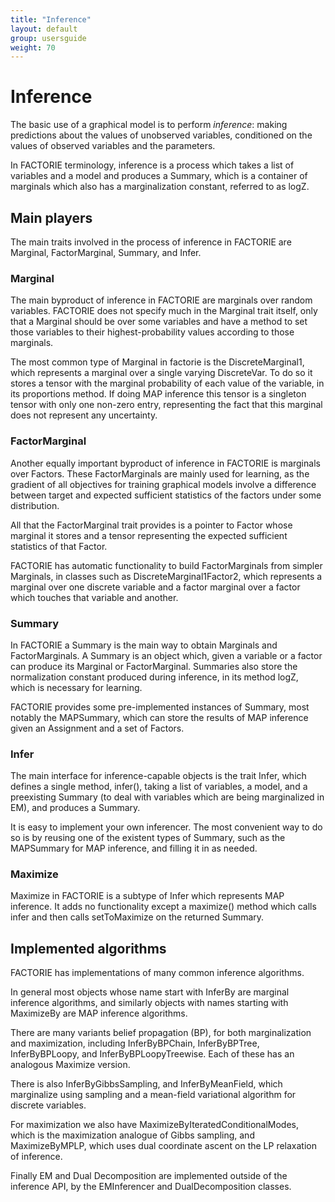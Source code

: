 ```yaml
---
title: "Inference"
layout: default
group: usersguide
weight: 70
---
```



# Inference

The basic use of a graphical model is to perform _inference_: making
predictions about the values of unobserved variables, conditioned on
the values of observed variables and the parameters.

In FACTORIE terminology, inference is a process which takes a list of
variables and a model and produces a Summary, which is a container of
marginals which also has a marginalization constant, referred to as logZ.

## Main players

The main traits involved in the process of inference in FACTORIE are
Marginal, FactorMarginal, Summary, and Infer.

### Marginal

The main byproduct of inference in FACTORIE are marginals over random
variables. FACTORIE does not specify much in the Marginal trait itself,
only that a Marginal should be over some variables and have a method to
set those variables to their highest-probability values according to those
marginals.

The most common type of Marginal in factorie is the DiscreteMarginal1,
which represents a marginal over a single varying DiscreteVar. To do so it
stores a tensor with the marginal probability of each value of the
variable, in its proportions method. If doing MAP inference this tensor
is a singleton tensor with only one non-zero entry, representing the fact
that this marginal does not represent any uncertainty.

### FactorMarginal

Another equally important byproduct of inference in FACTORIE is marginals
over Factors. These FactorMarginals are mainly used for learning, as the
gradient of all objectives for training graphical models involve a
difference between target and expected sufficient statistics of the factors
under some distribution.

All that the FactorMarginal trait provides is a pointer to Factor whose
marginal it stores and a tensor representing the expected sufficient
statistics of that Factor.

FACTORIE has automatic functionality to build FactorMarginals from simpler
Marginals, in classes such as DiscreteMarginal1Factor2, which represents
a marginal over one discrete variable and a factor marginal over a factor
which touches that variable and another.

### Summary

In FACTORIE a Summary is the main way to obtain Marginals and
FactorMarginals. A Summary is an object which, given a variable or a factor
can produce its Marginal or FactorMarginal. Summaries also store the
normalization constant produced during inference, in its method logZ,
which is necessary for learning.

FACTORIE provides some pre-implemented instances of Summary, most
notably the MAPSummary, which can store the results of MAP inference given
an Assignment and a set of Factors.

### Infer

The main interface for inference-capable objects is the trait Infer,
which defines a single method, infer(), taking a list of variables, a
model, and a preexisting Summary (to deal with variables which are being
marginalized in EM), and produces a Summary.

It is easy to implement your own inferencer. The most convenient way
to do so is by reusing one of the existent types of Summary, such as the
MAPSummary for MAP inference, and filling it in as needed.

### Maximize

Maximize in FACTORIE is a subtype of Infer which represents MAP inference.
It adds no functionality except a maximize() method which calls infer and
then calls setToMaximize on the returned Summary.

## Implemented algorithms

FACTORIE has implementations of many common inference algorithms.

In general most objects whose name start with InferBy are marginal
inference algorithms, and similarly objects with names starting with
MaximizeBy are MAP inference algorithms.

There are many variants belief propagation (BP), for both marginalization and
maximization, including InferByBPChain, InferByBPTree, InferByBPLoopy, and
InferByBPLoopyTreewise. Each of these has an analogous Maximize version.

There is also InferByGibbsSampling, and InferByMeanField, which marginalize
using sampling and a mean-field variational algorithm for discrete variables.

For maximization we also have MaximizeByIteratedConditionalModes, which is
the maximization analogue of Gibbs sampling, and MaximizeByMPLP, which
uses dual coordinate ascent on the LP relaxation of inference.

Finally EM and Dual Decomposition are implemented outside of the inference
API, by the EMInferencer and DualDecomposition classes.

